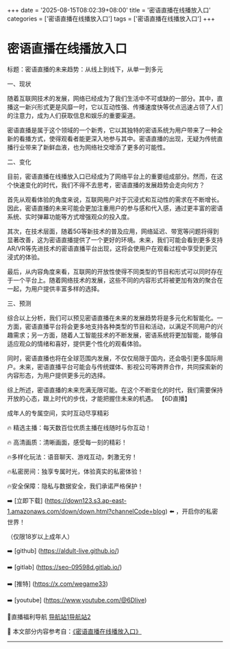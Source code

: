 +++
date = '2025-08-15T08:02:39+08:00'
title = '密语直播在线播放入口'
categories = ['密语直播在线播放入口']
tags = ['密语直播在线播放入口']
+++

# 密语直播在线播放入口

标题：密语直播的未来趋势：从线上到线下，从单一到多元

一、现状

随着互联网技术的发展，网络已经成为了我们生活中不可或缺的一部分。其中，直播这一新兴形式更是风靡一时，它以互动性强、传播速度快等优点迅速占领了人们的注意力，成为人们获取信息和娱乐的重要渠道。

密语直播是属于这个领域的一个新秀，它以其独特的密语系统为用户带来了一种全新的看播方式，使得观看者能更深入地参与其中。密语直播的出现，无疑为传统直播行业带来了新鲜血液，也为网络社交增添了更多的可能性。

二、变化

目前，密语直播在线播放入口已经成为了网络平台上的重要组成部分。然而，在这个快速变化的时代，我们不得不去思考，密语直播的发展趋势会走向何方？

首先从观看体验的角度来说，互联网用户对于沉浸式和互动性的需求在不断增长。因此，密语直播的未来可能会更加注重用户的参与感和代入感，通过更丰富的密语系统、实时弹幕功能等方式增强观众的投入度。

其次，在技术层面，随着5G等新技术的普及应用，网络延迟、带宽等问题将得到显著改善，这为密语直播提供了一个更好的环境。未来，我们可能会看到更多支持AR/VR等先进技术的密语直播平台出现，这将会使用户在观看过程中享受到更沉浸式的体验。

最后，从内容角度来看，互联网的开放性使得不同类型的节目和形式可以同时存在于一个平台上。随着网络技术的发展，这些不同的内容形式将被更加有效的聚合在一起，为用户提供丰富多样的选择。

三、预测

综合以上分析，我们可以预见密语直播在未来的发展趋势将是多元化和智能化。一方面，密语直播平台将会更多地支持各种类型的节目和活动，以满足不同用户的兴趣需求；另一方面，随着人工智能技术的不断发展，密语系统将更加智能，能够自适应观众的情绪和喜好，提供更个性化的观看体验。

同时，密语直播也将在全球范围内发展，不仅仅局限于国内，还会吸引更多国际用户。未来，密语直播平台可能会与传统媒体、影视公司等跨界合作，共同探索新的内容形态，为用户提供更多元的选择。

综上所述，密语直播的未来充满无限可能。在这个不断变化的时代，我们需要保持开放的心态，跟上时代的步伐，才能把握住未来的机遇。
【6D直播】

 成年人的专属空间，实时互动尽享精彩

🔥 精选主播：每天数百位优质主播在线随时与你互动！

🔥 高清画质：清晰画面，感受每一刻的精彩！

🔥多样化玩法：语音聊天、游戏互动，刺激无穷！

🔥私密房间：独享专属时光，体验真实的私密体验！

🔥安全保障：隐私与数据安全，我们承诺严格保护！

➡️ [立即下载] (https://down123.s3.ap-east-1.amazonaws.com/down/down.html?channelCode=blog) ⬅️ ，开启你的私密世界！

 （仅限18岁以上成年人）

➡️ [github] (https://aldult-live.github.io/)

➡️ [gitlab] (https://seo-09598d.gitlab.io/)

➡️ [推特] (https://x.com/wegame33)

➡️ [youtube] (https://www.youtube.com/@6Dlive)

🔞直播福利导航   [导航站1](https://webstack-86085a.gitlab.io/)[导航站2](https://onlygit123-2.github.io/)

📘 本文部分内容参考自：[《密语直播在线播放入口》](https://webstack-hugo-13.pages.dev/)

---

